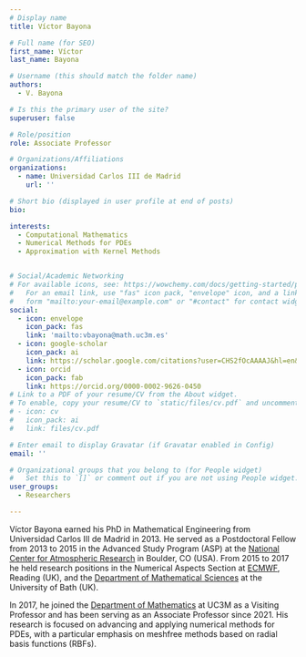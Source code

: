 ```yaml
---
# Display name
title: Víctor Bayona

# Full name (for SEO)
first_name: Víctor
last_name: Bayona

# Username (this should match the folder name)
authors:
  - V. Bayona

# Is this the primary user of the site?
superuser: false

# Role/position
role: Associate Professor

# Organizations/Affiliations
organizations:
  - name: Universidad Carlos III de Madrid
    url: ''

# Short bio (displayed in user profile at end of posts)
bio: 

interests:
  - Computational Mathematics
  - Numerical Methods for PDEs
  - Approximation with Kernel Methods


# Social/Academic Networking
# For available icons, see: https://wowchemy.com/docs/getting-started/page-builder/#icons
#   For an email link, use "fas" icon pack, "envelope" icon, and a link in the
#   form "mailto:your-email@example.com" or "#contact" for contact widget.
social:
  - icon: envelope
    icon_pack: fas
    link: 'mailto:vbayona@math.uc3m.es'
  - icon: google-scholar
    icon_pack: ai
    link: https://scholar.google.com/citations?user=CHS2fOcAAAAJ&hl=en&oi=ao
  - icon: orcid
    icon_pack: fab
    link: https://orcid.org/0000-0002-9626-0450
# Link to a PDF of your resume/CV from the About widget.
# To enable, copy your resume/CV to `static/files/cv.pdf` and uncomment the lines below.
# - icon: cv
#   icon_pack: ai
#   link: files/cv.pdf

# Enter email to display Gravatar (if Gravatar enabled in Config)
email: ''

# Organizational groups that you belong to (for People widget)
#   Set this to `[]` or comment out if you are not using People widget.
user_groups:
  - Researchers

---
```


Víctor Bayona earned his PhD in Mathematical Engineering from Universidad Carlos III de Madrid in 2013. He served as a Postdoctoral Fellow from 2013 to 2015 in the Advanced Study Program (ASP) at the [National Center for Atmospheric Research](https://ncar.ucar.edu/) in Boulder, CO (USA). From 2015 to 2017 he held research positions in the Numerical Aspects Section at [ECMWF](https://www.ecmwf.int/), Reading (UK), and the [Department of Mathematical Sciences](https://www.bath.ac.uk/departments/department-of-mathematical-sciences/) at the University of Bath (UK).

In 2017, he joined the [Department of Mathematics](https://www.uc3m.es/departamento-matematicas/inicio) at UC3M as a Visiting Professor and has been serving as an Associate Professor since 2021. His research is focused on advancing and applying numerical methods for PDEs, with a particular emphasis on meshfree methods based on radial basis functions (RBFs).
